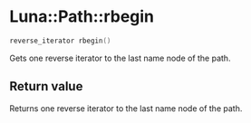 # Luna::Path::rbegin

```c++
reverse_iterator rbegin()
```

Gets one reverse iterator to the last name node of the path. 



## Return value
Returns one reverse iterator to the last name node of the path. 

